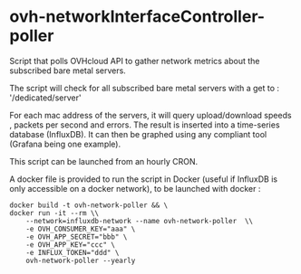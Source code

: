 # ovh-networkInterfaceController-poller
Script that polls OVHcloud API to gather network metrics about the subscribed bare metal servers.

The script will check for all subscribed bare metal servers with a get to : '/dedicated/server'

For each mac address of the servers, it will query upload/download speeds , packets per second and errors. The result is inserted into a time-series database (InfluxDB). It can then be graphed using any compliant tool (Grafana being one example).

This script can be launched from an hourly CRON. 

A docker file is provided to run the script in Docker (useful if InfluxDB is only accessible on a docker network), to be launched with docker :

```
docker build -t ovh-network-poller && \
docker run -it --rm \\
	--network=influxdb-network --name ovh-network-poller  \\
	-e OVH_CONSUMER_KEY="aaa" \
	-e OVH_APP_SECRET="bbb" \
	-e OVH_APP_KEY="ccc" \
	-e INFLUX_TOKEN="ddd" \
	ovh-network-poller --yearly

```
